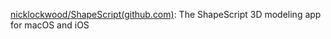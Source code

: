 

[nicklockwood/ShapeScript(github.com)](https://github.com/nicklockwood/ShapeScript): The ShapeScript 3D modeling app for macOS and iOS








